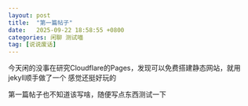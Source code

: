 ```yaml
---
layout: post
title:  "第一篇帖子"
date:   2025-09-22 18:58:55 +0800
categories: 闲聊 测试喵
tag: [说说废话]
---
```

今天闲的没事在研究Cloudflare的Pages，发现可以免费搭建静态网站，就用jekyll顺手做了一个  感觉还挺好玩的

第一篇帖子也不知道该写啥，随便写点东西测试一下